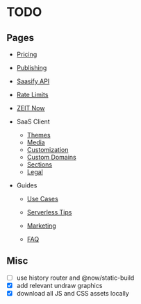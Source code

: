 # TODO

## Pages

  - [Pricing](pricing.md)
  - [Publishing](publishing.md)
  - [Saasify API](saasify-api.md)
  - [Rate Limits](rate-limits.md)
  - [ZEIT Now](zeit-now.md)

- SaaS Client
  - [Themes](themes.md)
  - [Media](media.md)
  - [Customization](customization.md)
  - [Custom Domains](custom-domains.md)
  - [Sections](sections.md)
  - [Legal](legal.md)

- Guides
  - [Use Cases](use-cases.md)
  - [Serverless Tips](serverless-tips.md)
  - [Marketing](marketing.md)


  - [FAQ](faq.md)

## Misc

- [ ] use history router and @now/static-build
- [x] add relevant undraw graphics
- [x] download all JS and CSS assets locally
